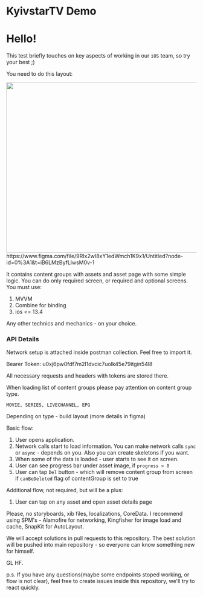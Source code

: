 # KyivstarTV Demo
# Hello! 

This test briefly touches on key aspects of working in our `iOS` team, so try your best ;) 

You need to do this layout:

<img src="https://i.imgur.com/G4DAPSk.png" width="650" height="450">
https://www.figma.com/file/9RIx2wI8xY1edWmch1K9x1/Untitled?node-id=0%3A1&t=iB6LMzByfLlwsM0v-1

It contains content groups with assets and asset page with some simple logic. 
You can do only required screen, or required and optional screens.
You must use:
1. MVVM
2. Combine for binding
3. ios <= 13.4

Any other technics and mechanics - on your choice.

### API Details
Network setup is attached inside postman collection. Feel free to import it.

Bearer Token: u0xj6pw0fdf7m2l1dvcic7uolk45e79itgin54l8

All necessary requests and headers with tokens are stored there. 

When loading list of content groups please pay attention on content group type. 

`
MOVIE, SERIES, LIVECHANNEL, EPG
`

Depending on type - build layout (more details in figma)

Basic flow:

1. User opens application.
2. Network calls start to load information. You can make network calls `sync` or `async` - depends on you. Also you can create skeletons if you want.
3. When some of the data is loaded - user starts to see it on screen.
4. User can see progress bar under asset image, if `progress > 0`
5. User can tap `Del` button - which will remove content group from screen if `canBeDeleted` flag of contentGroup is set to true

Additional flow, not required, but will be a plus:
1. User can tap on any asset and open asset details page

Please, no storyboards, xib files, localizations, CoreData. 
I recommend using SPM's - Alamofire for networking, Kingfisher for image load and cache, SnapKit for AutoLayout.


We will accept solutions in pull requests to this repository.
The best solution will be pushed into main repository - so everyone can know something new for himself.

GL HF.

p.s. If you have any questions(maybe some endpoints stoped working, or flow is not clear), feel free to create issues inside this repository, we'll try to react quickly. 
